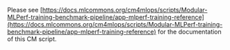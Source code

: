 Please see [https://docs.mlcommons.org/cm4mlops/scripts/Modular-MLPerf-training-benchmark-pipeline/app-mlperf-training-reference](https://docs.mlcommons.org/cm4mlops/scripts/Modular-MLPerf-training-benchmark-pipeline/app-mlperf-training-reference) for the documentation of this CM script.
